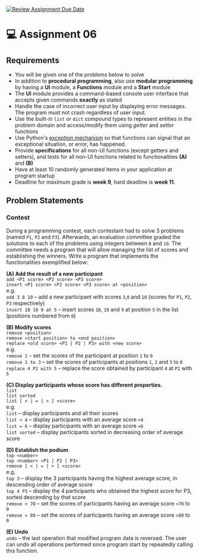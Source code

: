 [![Review Assignment Due Date](https://classroom.github.com/assets/deadline-readme-button-24ddc0f5d75046c5622901739e7c5dd533143b0c8e959d652212380cedb1ea36.svg)](https://classroom.github.com/a/0NiWzAn2)
# :computer: Assignment 06

## Requirements
- You will be given one of the problems below to solve
- In addition to **procedural programming**, also use **modular programming** by having a **UI** module, a **Functions** module and a **Start** module
- The **UI** module provides a command-based console user interface that accepts given commands **exactly** as stated
- Handle the case of incorrect user input by displaying error messages. The program must not crash regardless of user input.
- Use the built-in `list` or `dict` compound types to represent entities in the problem domain and access/modify them using *getter* and *setter* functions
- Use Python's [exception mechanism](https://docs.python.org/3/tutorial/errors.html) so that functions can signal that an exceptional situation, or error, has happened.
- Provide **specifications** for all non-UI functions (except getters and setters), and tests for all non-UI functions related to functionalities **(A)** and **(B)**
- Have at least 10 randomly generated items in your application at program startup
- Deadline for maximum grade is **week 9**, hard deadline is **week 11**.

## Problem Statements

### Contest
During a programming contest, each contestant had to solve 3 problems (named `P1`, `P2` and `P3`). Afterwards, an evaluation committee graded the solutions to each of the problems using integers between `0` and `10`. The committee needs a program that will allow managing the list of scores and establishing the winners. Write a program that implements the functionalities exemplified below:

**(A) Add the result of a new participant**\
`add <P1 score> <P2 score> <P3 score>`\
`insert <P1 score> <P2 score> <P3 score> at <position>`\
e.g.\
`add 3 8 10` – add a new participant with scores `3`,`8` and `10` (scores for `P1`, `P2`, `P3` respectively)\
`insert 10 10 9 at 5` – insert scores `10`, `10` and `9` at position `5` in the list (positions numbered from `0`)

**(B) Modify scores**\
`remove <position>`\
`remove <start position> to <end position>`\
`replace <old score> <P1 | P2 | P3> with <new score>`\
e.g.\
`remove 1` – set the scores of the participant at position `1` to `0`\
`remove 1 to 3` – set the scores of participants at positions `1`, `2` and `3` to `0`\
`replace 4 P2 with 5` – replace the score obtained by participant `4` at `P2` with `5`

**(C) Display participants whose score has different properties.**\
`list`\
`list sorted`\
`list [ < | = | > ] <score>`\
e.g.\
`list` – display participants and all their scores\
`list < 4` – display participants with an average score `<4`\
`list = 6` – display participants with an average score `=6`\
`list sorted` – display participants sorted in decreasing order of average score

**(D) Establish the podium**\
`top <number>`\
`top <number> <P1 | P2 | P3>`\
`remove [ < | = | > ] <score>`\
e.g.\
`top 3` – display the 3 participants having the highest average score, in descending order of average score\
`top 4 P3` – display the 4 participants who obtained the highest score for P3, sorted descending by that score\
`remove < 70` – set the scores of participants having an average score `<70` to `0`\
`remove > 89` – set the scores of participants having an average score `>89` to `0`

**(E) Undo**\
`undo` – the last operation that modified program data is reversed. The user can undo all operations performed since program start by repeatedly calling this function.

